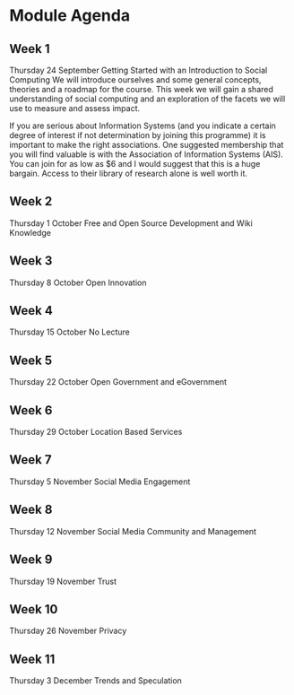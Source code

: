 # Module Agenda

## Week 1
Thursday 24 September
Getting Started with an Introduction to Social Computing
We will introduce ourselves and some general concepts, theories and a roadmap for the course. This week we will gain a shared understanding of social computing and an exploration of the facets we will use to measure and assess impact.

If you are serious about Information Systems (and you indicate a certain degree of interest if not determination by joining this programme) it is important to make the right associations. One suggested membership that you will find valuable is with the Association of Information Systems (AIS). You can join for as low as $6 and I would suggest that this is a huge bargain. Access to their library of research alone is well worth it.

## Week 2
Thursday 1 October
Free and Open Source Development and Wiki Knowledge

## Week 3
Thursday 8 October
Open Innovation

## Week 4
Thursday 15 October
No Lecture

## Week 5
Thursday 22 October
Open Government and eGovernment

## Week 6
Thursday 29 October
Location Based Services

## Week 7
Thursday 5 November
Social Media Engagement

## Week 8
Thursday 12 November
Social Media Community and Management

## Week 9
Thursday 19 November
Trust

## Week 10
Thursday 26 November
Privacy

## Week 11
Thursday 3 December
Trends and Speculation